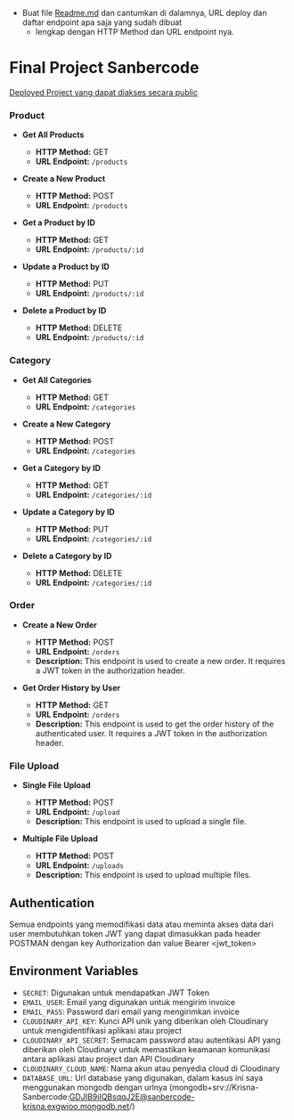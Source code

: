 - Buat file [Readme.md](http://Readme.md) dan cantumkan di dalamnya, URL deploy dan daftar endpoint apa saja yang sudah dibuat
    - lengkap dengan HTTP Method dan URL endpoint nya.
 
# Final Project Sanbercode

[Deployed Project yang dapat diakses secara public](final-project-production-15f7.up.railway.app)

### Product 

- **Get All Products**
  - **HTTP Method:** GET
  - **URL Endpoint:** `/products`

- **Create a New Product**
  - **HTTP Method:** POST
  - **URL Endpoint:** `/products`

- **Get a Product by ID**
  - **HTTP Method:** GET
  - **URL Endpoint:** `/products/:id`

- **Update a Product by ID**
  - **HTTP Method:** PUT
  - **URL Endpoint:** `/products/:id`

- **Delete a Product by ID**
  - **HTTP Method:** DELETE
  - **URL Endpoint:** `/products/:id`

### Category 

- **Get All Categories**
  - **HTTP Method:** GET
  - **URL Endpoint:** `/categories`

- **Create a New Category**
  - **HTTP Method:** POST
  - **URL Endpoint:** `/categories`

- **Get a Category by ID**
  - **HTTP Method:** GET
  - **URL Endpoint:** `/categories/:id`

- **Update a Category by ID**
  - **HTTP Method:** PUT
  - **URL Endpoint:** `/categories/:id`

- **Delete a Category by ID**
  - **HTTP Method:** DELETE
  - **URL Endpoint:** `/categories/:id`

### Order 

- **Create a New Order**
  - **HTTP Method:** POST
  - **URL Endpoint:** `/orders`
  - **Description:** This endpoint is used to create a new order. It requires a JWT token in the authorization header.

- **Get Order History by User**
  - **HTTP Method:** GET
  - **URL Endpoint:** `/orders`
  - **Description:** This endpoint is used to get the order history of the authenticated user. It requires a JWT token in the authorization header.

### File Upload

- **Single File Upload**
  - **HTTP Method:** POST
  - **URL Endpoint:** `/upload`
  - **Description:** This endpoint is used to upload a single file.

- **Multiple File Upload**
  - **HTTP Method:** POST
  - **URL Endpoint:** `/uploads`
  - **Description:** This endpoint is used to upload multiple files.

## Authentication

Semua endpoints yang memodifikasi data atau meminta akses data dari user membutuhkan token JWT yang dapat dimasukkan pada header POSTMAN dengan key Authorization dan value Bearer <jwt_token>

## Environment Variables

- `SECRET`: Digunakan untuk mendapatkan JWT Token
- `EMAIL_USER`: Email yang digunakan untuk mengirim invoice
- `EMAIL_PASS`: Password dari email yang mengirimkan invoice
- `CLOUDINARY_API_KEY`: Kunci API unik yang diberikan oleh Cloudinary untuk mengidentifikasi aplikasi atau project
- `CLOUDINARY_API_SECRET`: Semacam password atau autentikasi API yang diberikan oleh Cloudinary untuk memastikan keamanan komunikasi antara aplikasi atau project dan API Cloudinary
- `CLOUDINARY_CLOUD_NAME`: Nama akun atau penyedia cloud di Cloudinary
- `DATABASE_URL`: Url database yang digunakan, dalam kasus ini saya menggunakan mongodb dengan urlnya (mongodb+srv://Krisna-Sanbercode:GDJIB9iIQBsqqJ2E@sanbercode-krisna.exgwioo.mongodb.net/)
